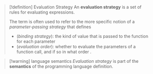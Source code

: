 >[!definition] Evaluation Strategy
>An **evaluation strategy** is a set of rules for evaluating expressions. 
>
>The term is often used to refer to the more specific notion of a _parameter-passing strategy_ that defines 
>- (_binding strategy_): the kind of value that is passed to the function for each parameter  
>- (_evaluation order_): whether to evaluate the parameters of a function call, and if so in what order .

>[!warning] language semantics
>_Evaluation strategy_ is part of the **semantics** of the programming language definition.

